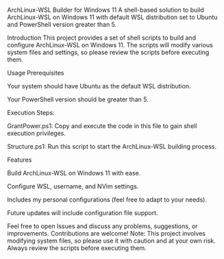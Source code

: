 ArchLinux-WSL Builder for Windows 11
A shell-based solution to build ArchLinux-WSL on Windows 11 with default WSL distribution set to Ubuntu and PowerShell version greater than 5.

Introduction
This project provides a set of shell scripts to build and configure ArchLinux-WSL on Windows 11. The scripts will modify various system files and settings, so please review the scripts before executing them.

Usage
Prerequisites

Your system should have Ubuntu as the default WSL distribution.

Your PowerShell version should be greater than 5.

Execution Steps:

GrantPower.ps1: Copy and execute the code in this file to gain shell execution privileges.

Structure.ps1: Run this script to start the ArchLinux-WSL building process.

Features

Build ArchLinux-WSL on Windows 11 with ease.

Configure WSL, username, and NVim settings.

Includes my personal configurations (feel free to adapt to your needs).

Future updates will include configuration file support.

Feel free to open Issues and discuss any problems, suggestions, or improvements. Contributions are welcome!
Note: This project involves modifying system files, so please use it with caution and at your own risk. Always review the scripts before executing them.